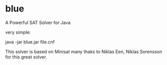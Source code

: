# blue
 A Powerful  SAT Solver for Java
 
 very simple:
 
 java -jar blue.jar file.cnf
 
 This solver is based on Minisat many thaks to Niklas Een, Niklas Sorensson for this great solver.
